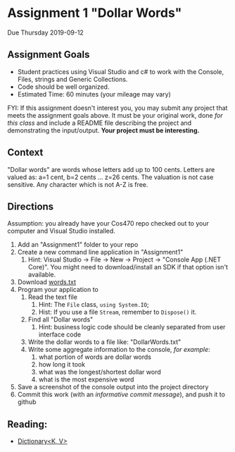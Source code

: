 # Assignment 1 "Dollar Words"
Due Thursday 2019-09-12

## Assignment Goals
* Student practices using Visual Studio and c# to work with the Console, Files, strings and Generic Collections.
* Code should be well organized.
* Estimated Time: 60 minutes (your mileage may vary)

FYI: If this assignment doesn't interest you, you may submit any project that meets the assignment goals above. It must be your original work, done *for this class* and include a README file describing the project and demonstrating the input/output. **Your project must be interesting.**

## Context
"Dollar words" are words whose letters add up to 100 cents. Letters are valued as: a=1 cent, b=2 cents ... z=26 cents. The valuation is not case sensitive. Any character which is not A-Z is free.

## Directions
Assumption: you already have your Cos470 repo checked out to your computer and Visual Studio installed.
1. Add an "Assignment1" folder to your repo
1. Create a new command line application in "Assignment1"
   1. Hint: Visual Studio -> File -> New -> Project -> "Console App (.NET Core)". You might need to download/install an SDK if that option isn't available.
1. Download [words.txt](https://github.com/dwyl/english-words/blob/master/words.txt)
1. Program your application to
   1. Read the text file
      1. Hint: The `File` class, `using System.IO`;
      1. Hist: If you use a file `Stream`, remember to `Dispose()` it.
   1. Find all "Dollar words"
      1. Hint: business logic code should be cleanly separated from user interface code
   1. Write the dollar words to a file like: "DollarWords.txt"
   1. Write some aggregate information to the console, *for example*:
      1. what portion of words are dollar words
      1. how long it took
      1. what was the longest/shortest dollar word
      1. what is the most expensive word
1. Save a screenshot of the console output into the project directory
1. Commit this work (with an *informative commit message*), and push it to github

## Reading:
* [Dictionary<K, V>](https://docs.microsoft.com/en-us/dotnet/api/system.collections.generic.dictionary-2)